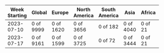 | Week Starting | Global | Europe | North America | South America | Asia | Africa | Oceania | Denmark | South Africa |
| ------------- | ------------- | ------------- | ------------- | ------------- | ------------- | ------------- | ------------- | ------------- | ------------- |
| 2023-07-10 | 0 of 9999 | 0 of 1620 | 0 of 3656 | 0 of 182 | 0 of 4040 | 0 of 21 | 0 of 480 | 0 of 49 | 0 of 13 |
| 2023-07-17 | 0 of 9161 | 0 of 1599 | 0 of 3725 | 0 of 72 | 0 of 3444 | 0 of 21 | 0 of 300 | 0 of 31 | 0 of 16 |

